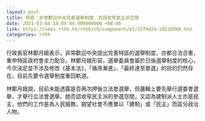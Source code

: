 ```yaml
---
layout: post
title: 特首：非常歡迎中央完善選舉制度　否認收窄民主派空間
date: 2021-03-08 18:09:46.000000000 +08:00
link: https://news.rthk.hk/rthk/ch/component/k2/1579424-20210308.htm
categories: rthk
---
```


行政長官林鄭月娥表示，非常歡迎中央提出完善特區的選舉制度，亦都合法合憲，重申特區政府會全力配合。林鄭月娥形容，選舉委員會屬於日後選舉制度的核心，今次決定並不涉及修改《基本法》，「循序漸進」、「最終達至普選」的目的仍然存在，目前先要令選舉制度重回軌道。

林鄭月娥說，目前未能透露是否再次押後立法會選舉，但邏輯上要先舉行選委會選舉，才舉行立法會選舉。她否認收窄民主派的參選空間，又認為建制派人士亦是民主，他們的工作是為人民服務，期望社會不應單以「建制」或「民主」而區分政治人物。
